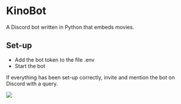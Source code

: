 # KinoBot
A Discord bot written in Python that embeds movies.

## Set-up
- Add the bot token to the file .env
- Start the bot

If everything has been set-up correctly, invite and mention the bot on Discord with a query.

<img src="https://i.imgur.com/i84O3FR.png"></img>
